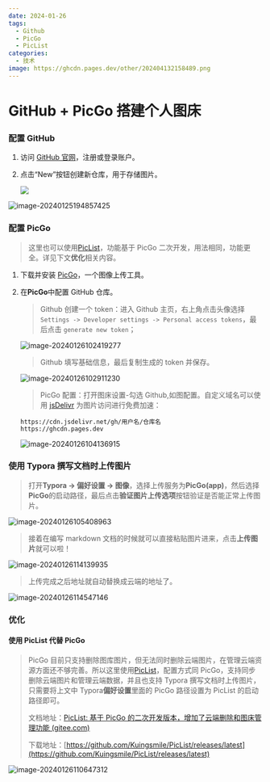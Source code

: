 ```yaml
---
date: 2024-01-26
tags:
  - Github
  - PicGo
  - PicList
categories:
  - 技术
image: https://ghcdn.pages.dev/other/202404132158489.png
---
```


# GitHub + PicGo 搭建个人图床

### **配置 GitHub**

1. 访问 [GitHub 官网](https://link.zhihu.com/?target=https%3A//github.com/)，注册或登录账户。

2. 点击“New”按钮创建新仓库，用于存储图片。

   ![](https://ghcdn.pages.dev/other/202401251936226.png)

![image-20240125194857425](https://ghcdn.pages.dev/other/202401251949773.png)

### **配置 PicGo**

> 这里也可以使用[PicList](https://piclist.cn/)，功能基于 PicGo 二次开发，用法相同，功能更全。详见下文**优化**相关内容。

1. 下载并安装 [PicGo](https://molunerfinn.com/PicGo/)，一个图像上传工具。

2. 在**PicGo**中配置 GitHub 仓库。

   > Github 创建一个 token：进入 Github 主页，右上角点击头像选择 `Settings -> Developer settings -> Personal access tokens`，最后点击 `generate new token`；

   ![image-20240126102419277](https://ghcdn.pages.dev/other/202401261024786.png)

   > Github 填写基础信息，最后复制生成的 token 并保存。

   ![image-20240126102911230](https://ghcdn.pages.dev/other/202401261029609.png)

   > PicGo 配置：打开图床设置-勾选 Github,如图配置。自定义域名可以使用 [jsDelivr](https://www.jsdelivr.com/) 为图片访问进行免费加速：

   ```
   https://cdn.jsdelivr.net/gh/用户名/仓库名
   https://ghcdn.pages.dev
   ```

   ![image-20240126104136915](https://ghcdn.pages.dev/other/202401261142672.png)

### **使用 Typora 撰写文档时上传图片**

> 打开**Typora -> 偏好设置 -> 图像**，选择上传服务为**PicGo(app)**，然后选择**PicGo**的启动路径，最后点击**验证图片上传选项**按钮验证是否能正常上传图片。

![image-20240126105408963](https://ghcdn.pages.dev/other/202401261148666.png)

> 接着在编写 markdown 文档的时候就可以直接粘贴图片进来，点击**上传图片**就可以啦！

![image-20240126114139935](https://ghcdn.pages.dev/other/202401261141211.png)

> 上传完成之后地址就自动替换成云端的地址了。

![image-20240126114547146](https://ghcdn.pages.dev/other/202401261145196.png)

### **优化**

#### **使用 PicList 代替 PicGo**

> PicGo 目前只支持删除图库图片，但无法同时删除云端图片，在管理云端资源方面还不够完善。所以这里使用[PicList](https://piclist.cn/)，配置方式同 PicGo，支持同步删除云端图片和管理云端数据，并且也支持 Typora 撰写文档时上传图片，只需要将上文中 Typora**偏好设置**里面的 PicGo 路径设置为 PicList 的启动路径即可。
>
> 文档地址：[PicList: 基于 PicGo 的二次开发版本，增加了云端删除和图床管理功能 (gitee.com)](https://gitee.com/kuingsmile/PicList)
>
> 下载地址：[https://github.com/Kuingsmile/PicList/releases/latest](https://github.com/Kuingsmile/PicList/releases/latest)

![image-20240126110647312](https://ghcdn.pages.dev/other/202401261451177.png)
